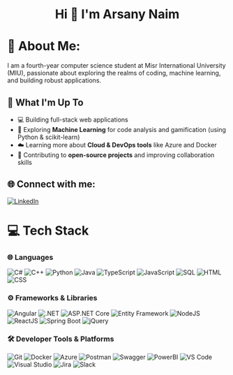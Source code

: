 <h1 align="center">Hi 👋 I'm Arsany Naim</h1>

# 💫 About Me:
I am a fourth-year computer science student at Misr International University (MIU), passionate about exploring the realms of coding, machine learning, and building robust applications.

## 🚀 What I'm Up To  

- 💻 Building full-stack web applications
- 🤖 Exploring **Machine Learning** for code analysis and gamification (using Python & scikit-learn)  
- ☁️ Learning more about **Cloud & DevOps tools** like Azure and Docker  
- 🔗 Contributing to **open-source projects** and improving collaboration skills  


<!--
Check out my [coding portfolio!👨‍💻](https://arsany-portfolio.vercel.app/)
-->



## 🌐 Connect with me:
[![LinkedIn](https://img.shields.io/badge/LinkedIn-%230077B5.svg?logo=linkedin&logoColor=white)](https://www.linkedin.com/in/Arsany-Naim/)

# 💻 Tech Stack

### 🌐 Languages  
 ![C#](https://img.shields.io/badge/c%23-%23239120.svg?style=for-the-badge&logo=c-sharp&logoColor=white)  ![C++](https://img.shields.io/badge/c++-%2300599C.svg?style=for-the-badge&logo=c%2B%2B&logoColor=white)  ![Python](https://img.shields.io/badge/python-%233776AB.svg?style=for-the-badge&logo=python&logoColor=white)  ![Java](https://img.shields.io/badge/java-%23ED8B00.svg?style=for-the-badge&logo=java&logoColor=white)  ![TypeScript](https://img.shields.io/badge/typescript-%23007ACC.svg?style=for-the-badge&logo=typescript&logoColor=white)  ![JavaScript](https://img.shields.io/badge/javascript-%23323330.svg?style=for-the-badge&logo=javascript&logoColor=%23F7DF1E)  ![SQL](https://img.shields.io/badge/sql-%2307405e.svg?style=for-the-badge&logo=postgresql&logoColor=white) ![HTML](https://img.shields.io/badge/html-%23E34F26.svg?style=for-the-badge&logo=html5&logoColor=white)  ![CSS](https://img.shields.io/badge/css-%231572B6.svg?style=for-the-badge&logo=css3&logoColor=white)  



### ⚙️ Frameworks & Libraries  
![Angular](https://img.shields.io/badge/angular-%23DD0031.svg?style=for-the-badge&logo=angular&logoColor=white)  ![.NET](https://img.shields.io/badge/.NET-512BD4?style=for-the-badge&logo=dotnet&logoColor=white)  ![ASP.NET Core](https://img.shields.io/badge/ASP.NET%20Core-5C2D91?style=for-the-badge&logo=.net&logoColor=white)  ![Entity Framework](https://img.shields.io/badge/Entity_Framework-68217A?style=for-the-badge&logo=.net&logoColor=white)  ![NodeJS](https://img.shields.io/badge/node.js-6DA55F?style=for-the-badge&logo=node.js&logoColor=white)  ![ReactJS](https://img.shields.io/badge/react-%2320232a.svg?style=for-the-badge&logo=react&logoColor=%2361DAFB)  ![Spring Boot](https://img.shields.io/badge/Spring_Boot-F2F4F9?style=for-the-badge&logo=spring-boot)  ![jQuery](https://img.shields.io/badge/jquery-%230769AD.svg?style=for-the-badge&logo=jquery&logoColor=white)  



### 🛠️ Developer Tools & Platforms  
![Git](https://img.shields.io/badge/git-%23F05033.svg?style=for-the-badge&logo=git&logoColor=white)  ![Docker](https://img.shields.io/badge/docker-%230db7ed.svg?style=for-the-badge&logo=docker&logoColor=white)  ![Azure](https://img.shields.io/badge/Microsoft_Azure-0078D4?style=for-the-badge&logo=microsoft-azure&logoColor=white)  ![Postman](https://img.shields.io/badge/Postman-FF6C37?style=for-the-badge&logo=postman&logoColor=white)  ![Swagger](https://img.shields.io/badge/Swagger-%2385EA2D.svg?style=for-the-badge&logo=swagger&logoColor=black)  ![PowerBI](https://img.shields.io/badge/PowerBI-F2C811?style=for-the-badge&logo=powerbi&logoColor=black)  ![VS Code](https://img.shields.io/badge/VS%20Code-0078D4?style=for-the-badge&logo=visual-studio-code&logoColor=white)  ![Visual Studio](https://img.shields.io/badge/Visual_Studio-5C2D91?style=for-the-badge&logo=visual-studio&logoColor=white)  ![Jira](https://img.shields.io/badge/jira-%230A0FFF.svg?style=for-the-badge&logo=jira&logoColor=white)  ![Slack](https://img.shields.io/badge/Slack-4A154B?style=for-the-badge&logo=slack&logoColor=white)  
